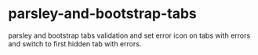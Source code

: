 # parsley-and-bootstrap-tabs
parsley and bootstrap tabs validation and set error icon on tabs with errors and switch to first hidden tab with errors.
